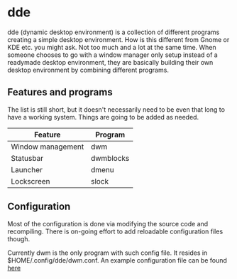 # dde
dde (dynamic desktop environment) is a collection of different programs creating a simple desktop environment. How is this different from Gnome or KDE etc. you might ask. Not too much and a lot at the same time. When someone chooses to go with a window manager only setup instead of a readymade desktop environment, they are basically building their own desktop environment by combining different programs.

## Features and programs
The list is still short, but it doesn't necessarily need to be even that long to have a working system. Things are going to be added as needed.

| Feature           | Program   |
|-------------------|-----------|
| Window management | dwm       |
| Statusbar         | dwmblocks |
| Launcher          | dmenu     |
| Lockscreen        | slock     |

## Configuration
Most of the configuration is done via modifying the source code and recompiling. There is on-going effort to add reloadable configuration files though.

Currently dwm is the only program with such config file. It resides in $HOME/.config/dde/dwm.conf. An example configuration file can be found [here](https://github.com/Toasterbirb/dwm/blob/master/dwm.conf)
